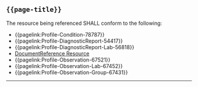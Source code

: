 ## <code>{{page-title}}</code>

The resource being referenced SHALL conform to the following:
- {{pagelink:Profile-Condition-78787}}
- {{pagelink:Profile-DiagnosticReport-54417}}
- {{pagelink:Profile-DiagnosticReport-Lab-56818}}
- <a href="https://hl7.org/fhir/R4/DocumentReference.html">DocumentReference Resource</a>
- {{pagelink:Profile-Observation-67521}}
- {{pagelink:Profile-Observation-Lab-67452}}
- {{pagelink:Profile-Observation-Group-67431}}

---
